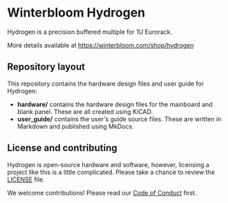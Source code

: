 # Winterbloom Hydrogen

Hydrogen is a precision buffered multiple for 1U Eurorack.

More details available at https://winterbloom.com/shop/hydrogen

## Repository layout

This repository contains the hardware design files and user guide for Hydrogen:

- **hardware/** contains the hardware design files for the mainboard and blank panel. These are all created using KiCAD.
- **user_guide/** contains the user's guide source files. These are written in Markdown and published using MkDocs.

## License and contributing

Hydrogen is open-source hardware and software, however, licensing a project like this is a little complicated. Please take a chance to review the [LICENSE](LICENSE.md) file.

We welcome contributions! Please read our [Code of Conduct](CODE_OF_CONDUCT.md) first.
